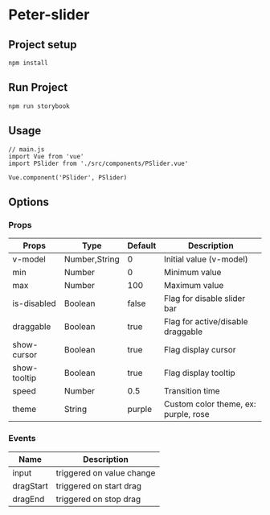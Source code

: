 # Peter-slider

## Project setup
```
npm install
```

## Run Project
```
npm run storybook
```

## Usage
```
// main.js
import Vue from 'vue'
import PSlider from './src/components/PSlider.vue'

Vue.component('PSlider', PSlider)
```

## Options
### Props
Props | Type | Default | Description |
---|---|---|---|
| v-model       | Number,String  | 0        | Initial value (v-model)|
| min         | Number        | 0        | Minimum value   |
| max         | Number        | 100      | Maximum value   |
| is-disabled       | Boolean        | false      | Flag for disable slider bar |
| draggable      | Boolean       | true     | Flag for active/disable draggable |
| show-cursor      | Boolean       | true     | Flag display cursor |
| show-tooltip      | Boolean       | true     | Flag display tooltip |
| speed       | Number        | 0.5      | Transition time |
| theme       | String        | purple      | Custom color theme, ex: purple, rose |

### Events
| Name          | Description  |
| --------------|--------------|
| input | triggered on value change |
| dragStart | triggered on start drag |
| dragEnd | triggered on stop drag |
